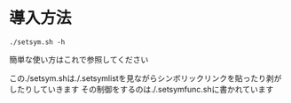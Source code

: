 導入方法
========

    ./setsym.sh -h
簡単な使い方はこれで参照してください

この./setsym.shは./.setsymlistを見ながらシンボリックリンクを貼ったり剥がしたりしていきます
その制御をするのは./.setsymfunc.shに書かれています
